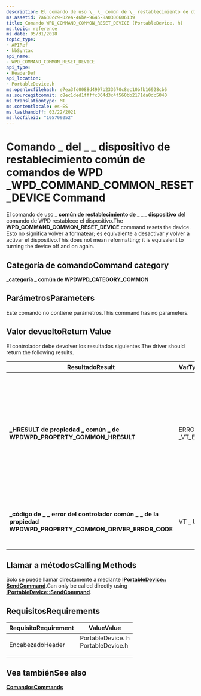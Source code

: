 ```yaml
---
description: El comando de uso \_ \_ común de \_ restablecimiento de dispositivo del comando de WPD \_ restablece el dispositivo. Esto no significa volver a formatear; es equivalente a desactivar y volver a activar el dispositivo.
ms.assetid: 7a630cc9-02ea-46be-9645-8a0306606139
title: Comando WPD_COMMAND_COMMON_RESET_DEVICE (PortableDevice. h)
ms.topic: reference
ms.date: 05/31/2018
topic_type:
- APIRef
- kbSyntax
api_name:
- WPD_COMMAND_COMMON_RESET_DEVICE
api_type:
- HeaderDef
api_location:
- PortableDevice.h
ms.openlocfilehash: e7ea3fd0088d4997b233670c8ec10bfb16928cb6
ms.sourcegitcommit: c8ec1ded1ffffc364d3c4f560bb2171da0dc5040
ms.translationtype: MT
ms.contentlocale: es-ES
ms.lasthandoff: 03/22/2021
ms.locfileid: "105709252"
---
```

# <a name="wpd_command_common_reset_device-command"></a><span data-ttu-id="8c4d7-104">Comando \_ del \_ \_ dispositivo de restablecimiento común de comandos de WPD \_</span><span class="sxs-lookup"><span data-stu-id="8c4d7-104">WPD\_COMMAND\_COMMON\_RESET\_DEVICE Command</span></span>

<span data-ttu-id="8c4d7-105">El comando de uso **\_ común de restablecimiento de \_ \_ \_ dispositivo** del comando de WPD restablece el dispositivo.</span><span class="sxs-lookup"><span data-stu-id="8c4d7-105">The **WPD\_COMMAND\_COMMON\_RESET\_DEVICE** command resets the device.</span></span> <span data-ttu-id="8c4d7-106">Esto no significa volver a formatear; es equivalente a desactivar y volver a activar el dispositivo.</span><span class="sxs-lookup"><span data-stu-id="8c4d7-106">This does not mean reformatting; it is equivalent to turning the device off and on again.</span></span>

## <a name="command-category"></a><span data-ttu-id="8c4d7-107">Categoría de comando</span><span class="sxs-lookup"><span data-stu-id="8c4d7-107">Command category</span></span>

<span data-ttu-id="8c4d7-108">**\_categoría \_ común de WPD**</span><span class="sxs-lookup"><span data-stu-id="8c4d7-108">**WPD\_CATEGORY\_COMMON**</span></span>

## <a name="parameters"></a><span data-ttu-id="8c4d7-109">Parámetros</span><span class="sxs-lookup"><span data-stu-id="8c4d7-109">Parameters</span></span>

<span data-ttu-id="8c4d7-110">Este comando no contiene parámetros.</span><span class="sxs-lookup"><span data-stu-id="8c4d7-110">This command has no parameters.</span></span>

## <a name="return-value"></a><span data-ttu-id="8c4d7-111">Valor devuelto</span><span class="sxs-lookup"><span data-stu-id="8c4d7-111">Return Value</span></span>

<span data-ttu-id="8c4d7-112">El controlador debe devolver los resultados siguientes.</span><span class="sxs-lookup"><span data-stu-id="8c4d7-112">The driver should return the following results.</span></span>



| <span data-ttu-id="8c4d7-113">Resultado</span><span class="sxs-lookup"><span data-stu-id="8c4d7-113">Result</span></span>                                         | <span data-ttu-id="8c4d7-114">VarType</span><span class="sxs-lookup"><span data-stu-id="8c4d7-114">VarType</span></span>   | <span data-ttu-id="8c4d7-115">Descripción</span><span class="sxs-lookup"><span data-stu-id="8c4d7-115">Description</span></span>                                                                                                                                                                                                                                                                                                                                                                            |
|------------------------------------------------|-----------|----------------------------------------------------------------------------------------------------------------------------------------------------------------------------------------------------------------------------------------------------------------------------------------------------------------------------------------------------------------------------------------|
| <span data-ttu-id="8c4d7-116">**\_HRESULT de propiedad \_ común \_ de WPD**</span><span class="sxs-lookup"><span data-stu-id="8c4d7-116">**WPD\_PROPERTY\_COMMON\_HRESULT**</span></span>             | <span data-ttu-id="8c4d7-117">ERROR de VT \_</span><span class="sxs-lookup"><span data-stu-id="8c4d7-117">VT\_ERROR</span></span> | <span data-ttu-id="8c4d7-118">Obligatorio.</span><span class="sxs-lookup"><span data-stu-id="8c4d7-118">Required.</span></span> <span data-ttu-id="8c4d7-119">**HRESULT** que indica si se ha realizado correctamente o no el comando.</span><span class="sxs-lookup"><span data-stu-id="8c4d7-119">An **HRESULT** that indicates success or failure to carry out the command.</span></span> <span data-ttu-id="8c4d7-120">Si el autor de la llamada está realizando una solicitud no válida, el controlador debe devolver **HRESULT \_ de \_ Win32 (error \_ no \_ admitido)** y no es necesario devolver ningún otro valor de resultado.</span><span class="sxs-lookup"><span data-stu-id="8c4d7-120">If the caller is making an invalid request, the driver should return **HRESULT\_FROM\_WIN32(ERROR\_NOT\_SUPPORTED)** and is not required to return any other result values.</span></span> <span data-ttu-id="8c4d7-121">Los códigos de error incluyen [códigos de error de dispositivos portátiles de Windows](error-constants.md) o cualquier otro código de error adecuado.</span><span class="sxs-lookup"><span data-stu-id="8c4d7-121">Error codes include [Windows Portable Devices error codes](error-constants.md) or any other appropriate error codes.</span></span> |
| <span data-ttu-id="8c4d7-122">**\_código de \_ \_ error del controlador común \_ \_ de la propiedad WPD**</span><span class="sxs-lookup"><span data-stu-id="8c4d7-122">**WPD\_PROPERTY\_COMMON\_DRIVER\_ERROR\_CODE**</span></span> | <span data-ttu-id="8c4d7-123">VT \_ UI4</span><span class="sxs-lookup"><span data-stu-id="8c4d7-123">VT\_UI4</span></span>   | <span data-ttu-id="8c4d7-124">Opcional.</span><span class="sxs-lookup"><span data-stu-id="8c4d7-124">Optional.</span></span> <span data-ttu-id="8c4d7-125">Un código de error específico del controlador.</span><span class="sxs-lookup"><span data-stu-id="8c4d7-125">A driver-specific error code.</span></span> <span data-ttu-id="8c4d7-126">Normalmente, esto solo se usa para las pruebas de controladores o si el controlador, el dispositivo y el cliente están diseñados juntos.</span><span class="sxs-lookup"><span data-stu-id="8c4d7-126">This is typically only used for driver testing, or if the driver, device, and client are all designed together.</span></span>                                                                                                                                                                                                                                |



 

## <a name="calling-methods"></a><span data-ttu-id="8c4d7-127">Llamar a métodos</span><span class="sxs-lookup"><span data-stu-id="8c4d7-127">Calling Methods</span></span>

<span data-ttu-id="8c4d7-128">Solo se puede llamar directamente a mediante [**IPortableDevice:: SendCommand**](/windows/desktop/api/PortableDeviceApi/nf-portabledeviceapi-iportabledevice-sendcommand).</span><span class="sxs-lookup"><span data-stu-id="8c4d7-128">Can only be called directly using [**IPortableDevice::SendCommand**](/windows/desktop/api/PortableDeviceApi/nf-portabledeviceapi-iportabledevice-sendcommand).</span></span>

## <a name="requirements"></a><span data-ttu-id="8c4d7-129">Requisitos</span><span class="sxs-lookup"><span data-stu-id="8c4d7-129">Requirements</span></span>



| <span data-ttu-id="8c4d7-130">Requisito</span><span class="sxs-lookup"><span data-stu-id="8c4d7-130">Requirement</span></span> | <span data-ttu-id="8c4d7-131">Value</span><span class="sxs-lookup"><span data-stu-id="8c4d7-131">Value</span></span> |
|-------------------|---------------------------------------------------------------------------------------------|
| <span data-ttu-id="8c4d7-132">Encabezado</span><span class="sxs-lookup"><span data-stu-id="8c4d7-132">Header</span></span><br/> | <dl> <span data-ttu-id="8c4d7-133"><dt>PortableDevice. h</dt></span><span class="sxs-lookup"><span data-stu-id="8c4d7-133"><dt>PortableDevice.h</dt></span></span> </dl> |



## <a name="see-also"></a><span data-ttu-id="8c4d7-134">Vea también</span><span class="sxs-lookup"><span data-stu-id="8c4d7-134">See also</span></span>

<dl> <dt>

[<span data-ttu-id="8c4d7-135">**Comandos**</span><span class="sxs-lookup"><span data-stu-id="8c4d7-135">**Commands**</span></span>](commands.md)
</dt> </dl>

 

 




